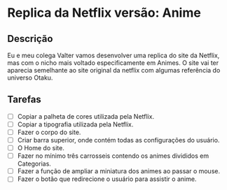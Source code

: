 # Replica da Netflix versão: **Anime**

## Descrição

Eu e meu colega Valter vamos desenvolver uma replica do site da Netflix, mas com o nicho mais voltado especificamente em Animes.
O site vai ter aparecia semelhante ao site original da netflix com algumas referência do universo Otaku.

## Tarefas

- [ ] Copiar a palheta de cores utilizada pela Netflix.
- [ ] Copiar a tipografia utilizada pela Netflix.
- [ ] Fazer o corpo do site.
- [ ] Criar barra superior, onde contém todas as configurações do usuário.
- [ ] O Home do site.
- [ ] Fazer no mínimo três carrosseis contendo os animes divididos em Categorias.
- [ ] Fazer a função de ampliar a miniatura dos animes ao passar o mouse.
- [ ] Fazer o botão que redirecione o usuário para assistir o anime.
